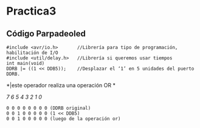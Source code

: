 # Practica3
## Código Parpadeoled
```
#include <avr/io.h>       //Librería para tipo de programación, habilitación de I/O
#include <util/delay.h>   //Librería si queremos usar tiempos
int main(void) 
DDRB |= ((1 << DDB5));    //Desplazar el ‘1’ en 5 unidades del puerto DDRB.
```
*|este operador realiza una operación OR *

_7 6 5 4 3 2 1 0_

```
0 0 0 0 0 0 0 0 (DDRB original)
0 0 1 0 0 0 0 0 (1 << DDB5)
0 0 1 0 0 0 0 0 (luego de la operación or)


```


